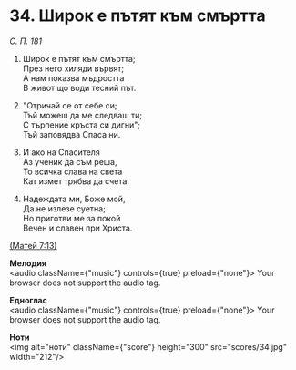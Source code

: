 # 34. Широк е пътят към смъртта  

*С. П. 181*  

1. Широк е пътят към смъртта;  
През него хиляди вървят;  
А нам показва мъдростта  
В живот що води тесний път.  

2. "Отричай се от себе си;  
Тъй можеш да ме следваш ти;  
С търпение кръста си дигни";  
Тъй заповядва Спаса ни.  

3. И ако на Спасителя  
Аз ученик да съм реша,  
То всичка слава на света  
Кат измет трябва да счета.  

4. Надеждата ми, Боже мой,  
Да не излезе суетна;  
Но приготви ме за покой  
Вечен и славен при Христа.  

[(Матей 7:13)](http://biblia.bg/index.php?k=40&g=7&s=13)  

__Мелодия__  
<audio className={"music"} controls={true} preload={"none"}><source src="mp3/34.mp3" type="audio/mpeg"/>
Your browser does not support the audio tag.
</audio>  

__Едноглас__  
<audio className={"music"} controls={true} preload={"none"}><source src="transp/34.mp3" type="audio/mpeg"/>
Your browser does not support the audio tag.
</audio>  

__Ноти__  
<img alt="ноти" className={"score"} height="300" src="scores/34.jpg" width="212"/>
